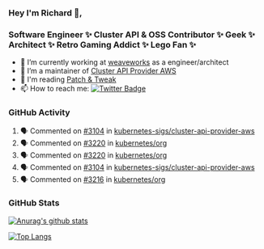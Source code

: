 ### Hey I'm Richard 👋, 

<h3 align="left">Software Engineer ✨ Cluster API & OSS Contributor ✨ Geek ✨ Architect ✨ Retro Gaming Addict ✨ Lego Fan ✨</h3>

- 🔭 I’m currently working at [weaveworks](https://github.com/weaveworks) as a engineer/architect
- 👯 I’m a maintainer of [Cluster API Provider AWS](https://github.com/kubernetes-sigs/cluster-api-provider-aws)
- 💬 I'm reading [Patch & Tweak](https://bjooks.com/products/patch-tweak-exploring-modular-synthesis)
- 📫 How to reach me: [![Twitter Badge](https://img.shields.io/badge/-@fruit_case-00acee?style=flat&logo=Twitter&logoColor=white)](https://twitter.com/intent/follow?screen_name=fruit_case "Follow on Twitter")

### GitHub Activity 

<!--START_SECTION:activity-->
1. 🗣 Commented on [#3104](https://github.com/kubernetes-sigs/cluster-api-provider-aws/issues/3104) in [kubernetes-sigs/cluster-api-provider-aws](https://github.com/kubernetes-sigs/cluster-api-provider-aws)
2. 🗣 Commented on [#3220](https://github.com/kubernetes/org/issues/3220) in [kubernetes/org](https://github.com/kubernetes/org)
3. 🗣 Commented on [#3220](https://github.com/kubernetes/org/issues/3220) in [kubernetes/org](https://github.com/kubernetes/org)
4. 🗣 Commented on [#3104](https://github.com/kubernetes-sigs/cluster-api-provider-aws/issues/3104) in [kubernetes-sigs/cluster-api-provider-aws](https://github.com/kubernetes-sigs/cluster-api-provider-aws)
5. 🗣 Commented on [#3216](https://github.com/kubernetes/org/issues/3216) in [kubernetes/org](https://github.com/kubernetes/org)
<!--END_SECTION:activity-->

### GitHub Stats

[![Anurag's github stats](https://github-readme-stats.vercel.app/api?username=richardcase&count_private=true&show_icons=true)](https://github.com/anuraghazra/github-readme-stats)

[![Top Langs](https://github-readme-stats.vercel.app/api/top-langs/?username=richardcase&hide=html&layout=compact)](https://github.com/anuraghazra/github-readme-stats)
